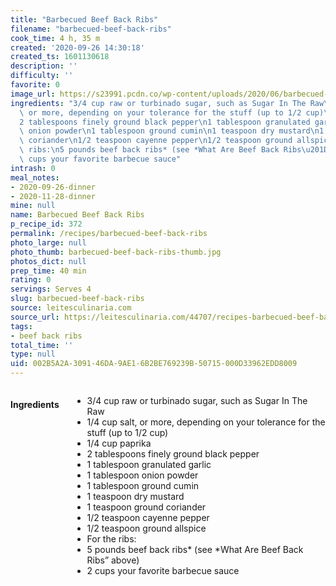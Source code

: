 ```yaml
---
title: "Barbecued Beef Back Ribs"
filename: "barbecued-beef-back-ribs"
cook_time: 4 h, 35 m
created: '2020-09-26 14:30:18'
created_ts: 1601130618
description: ''
difficulty: ''
favorite: 0
image_url: https://s23991.pcdn.co/wp-content/uploads/2020/06/barbecued-beef-back-ribs.jpg
ingredients: "3/4 cup raw or turbinado sugar, such as Sugar In The Raw\n1/4 cup salt,\
  \ or more, depending on your tolerance for the stuff (up to 1/2 cup)\n1/4 cup paprika\n\
  2 tablespoons finely ground black pepper\n1 tablespoon granulated garlic\n1 tablespoon\
  \ onion powder\n1 tablespoon ground cumin\n1 teaspoon dry mustard\n1 teaspoon ground\
  \ coriander\n1/2 teaspoon cayenne pepper\n1/2 teaspoon ground allspice\nFor the\
  \ ribs:\n5 pounds beef back ribs* (see *What Are Beef Back Ribs\u201D above)\n2\
  \ cups your favorite barbecue sauce"
intrash: 0
meal_notes:
- 2020-09-26-dinner
- 2020-11-28-dinner
mine: null
name: Barbecued Beef Back Ribs
p_recipe_id: 372
permalink: /recipes/barbecued-beef-back-ribs
photo_large: null
photo_thumb: barbecued-beef-back-ribs-thumb.jpg
photos_dict: null
prep_time: 40 min
rating: 0
servings: Serves 4
slug: barbecued-beef-back-ribs
source: leitesculinaria.com
source_url: https://leitesculinaria.com/44707/recipes-barbecued-beef-back-ribs.html
tags:
- beef back ribs
total_time: ''
type: null
uid: 002B5A2A-3091-46DA-9AE1-6B2BE769239B-50715-000D33962EDD8009
---
```

<div class="large-8 medium-7 columns" id="writeup">	</div><!-- #writeup -->
</div><!-- #row-one -->
<div class="row" id="row-two">	<div class="medium-4 small-5 columns" id="ingredients"><h4>Ingredients</h4><div class="box box-ingredients content"><ul>
<li>3/4 cup raw or turbinado sugar, such as Sugar In The Raw</li>
<li>1/4 cup salt, or more, depending on your tolerance for the stuff (up to 1/2 cup)</li>
<li>1/4 cup paprika</li>
<li>2 tablespoons finely ground black pepper</li>
<li>1 tablespoon granulated garlic</li>
<li>1 tablespoon onion powder</li>
<li>1 tablespoon ground cumin</li>
<li>1 teaspoon dry mustard</li>
<li>1 teaspoon ground coriander</li>
<li>1/2 teaspoon cayenne pepper</li>
<li>1/2 teaspoon ground allspice</li>
<li>For the ribs:</li>
<li>5 pounds beef back ribs* (see *What Are Beef Back Ribs” above)</li>
<li>2 cups your favorite barbecue sauce</li>
</ul>
</div>	</div>	<div class="medium-6 small-7 columns" id="directions">	</div>